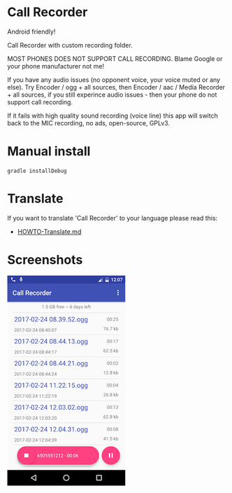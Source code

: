 # Call Recorder

Android friendly!

Call Recorder with custom recording folder.

MOST PHONES DOES NOT SUPPORT CALL RECORDING. Blame Google or your phone manufacturer not me!

If you have any audio issues (no opponent voice, your voice muted or any else). Try Encoder / ogg + all sources, then Encoder / aac / Media Recorder + all sources, if you still experince audio issues - then your phone do not support call recording.

If it fails with high quality sound recording (voice line) this app will switch back to the MIC recording, no ads, open-source, GPLv3.

# Manual install

    gradle installDebug

# Translate

If you want to translate 'Call Recorder' to your language  please read this:

  * [HOWTO-Translate.md](/docs/HOWTO-Translate.md)

# Screenshots

![shot](/docs/shot.png)


